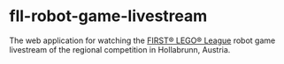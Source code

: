 # fll-robot-game-livestream

The web application for watching the [FIRST® LEGO® League](https://www.first-lego-league.org/) robot game livestream of the regional competition in Hollabrunn, Austria.

